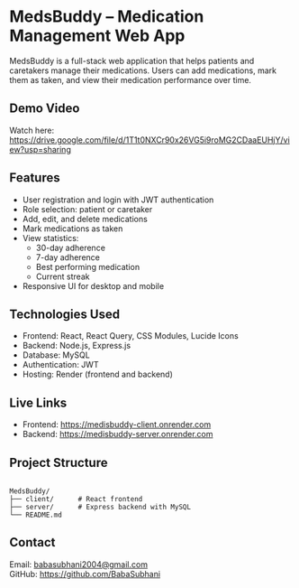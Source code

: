 # MedsBuddy – Medication Management Web App

MedsBuddy is a full-stack web application that helps patients and caretakers manage their medications. Users can add medications, mark them as taken, and view their medication performance over time.

## Demo Video

Watch here: https://drive.google.com/file/d/1T1t0NXCr90x26VG5i9roMG2CDaaEUHjY/view?usp=sharing

## Features

- User registration and login with JWT authentication
- Role selection: patient or caretaker
- Add, edit, and delete medications
- Mark medications as taken
- View statistics:
  - 30-day adherence
  - 7-day adherence
  - Best performing medication
  - Current streak
- Responsive UI for desktop and mobile

## Technologies Used

- Frontend: React, React Query, CSS Modules, Lucide Icons
- Backend: Node.js, Express.js
- Database: MySQL
- Authentication: JWT
- Hosting: Render (frontend and backend)

## Live Links

- Frontend: https://medisbuddy-client.onrender.com  
- Backend: https://medisbuddy-server.onrender.com

## Project Structure

```

MedsBuddy/
├── client/      # React frontend
├── server/      # Express backend with MySQL
└── README.md

```

## Contact

Email: babasubhani2004@gmail.com  
GitHub: https://github.com/BabaSubhani
